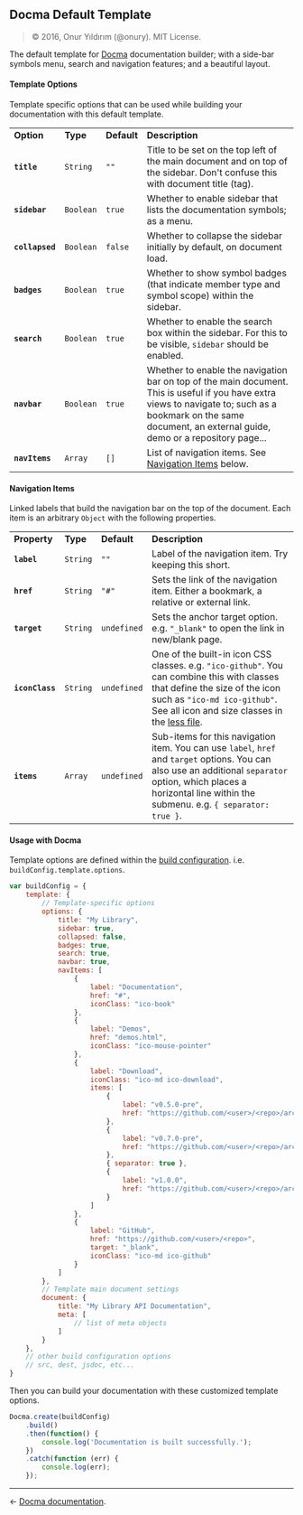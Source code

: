 ## Docma Default Template

> © 2016, Onur Yıldırım (@onury). MIT License.

The default template for [Docma][docma] documentation builder; with a side-bar symbols menu, search and navigation features; and a beautiful layout.

#### Template Options

Template specific options that can be used while building your documentation with this default template.

<table>
    <tr>
        <td><b>Option</b></td>
        <td><b>Type</b></td>
        <td><b>Default</b></td>
        <td><b>Description</b></td>
    </tr>
    <tr>
        <td><code><b>title</b></code></td>
        <td><code>String</code></td>
        <td><code>""</code></td>
        <td>
            Title to be set on the top left of the main document and on top of the sidebar. Don't confuse this with document title (tag).
        </td>
    </tr>
    <tr>
        <td><code><b>sidebar</b></code></td>
        <td><code>Boolean</code></td>
        <td><code>true</code></td>
        <td>
            Whether to enable sidebar that lists the documentation symbols; as a menu.
        </td>
    </tr>
    <tr>
        <td><code><b>collapsed</b></code></td>
        <td><code>Boolean</code></td>
        <td><code>false</code></td>
        <td>
            Whether to collapse the sidebar initially by default, on document load.
        </td>
    </tr>
    <tr>
        <td><code><b>badges</b></code></td>
        <td><code>Boolean</code></td>
        <td><code>true</code></td>
        <td>
            Whether to show symbol badges (that indicate member type and symbol scope) within the sidebar.
        </td>
    </tr>
    <tr>
        <td><code><b>search</b></code></td>
        <td><code>Boolean</code></td>
        <td><code>true</code></td>
        <td>
            Whether to enable the search box within the sidebar. For this to be visible, <code>sidebar</code> should be enabled.
        </td>
    </tr>
    <tr>
        <td><code><b>navbar</b></code></td>
        <td><code>Boolean</code></td>
        <td><code>true</code></td>
        <td>
            Whether to enable the navigation bar on top of the main document. This is useful if you have extra views to navigate to; such as a bookmark on the same document, an external guide, demo or a repository page...
        </td>
    </tr>
    <tr>
        <td><code><b>navItems</b></code></td>
        <td><code>Array</code></td>
        <td><code>[]</code></td>
        <td>
            List of navigation items. See <a href="#navigation-items">Navigation Items</a> below.
        </td>
    </tr>
</table>

#### Navigation Items

Linked labels that build the navigation bar on the top of the document. Each item is an arbitrary <code>Object</code> with the following properties.

<table>
    <tr>
        <td><b>Property</b></td>
        <td><b>Type</b></td>
        <td><b>Default</b></td>
        <td><b>Description</b></td>
    </tr>
    <tr>
        <td><code><b>label</b></code></td>
        <td><code>String</code></td>
        <td><code>""</code></td>
        <td>
            Label of the navigation item. Try keeping this short.
        </td>
    </tr>
    <tr>
        <td><code><b>href</b></code></td>
        <td><code>String</code></td>
        <td><code>"#"</code></td>
        <td>
            Sets the link of the navigation item. Either a bookmark, a relative or external link.
        </td>
    </tr>
    <tr>
        <td><code><b>target</b></code></td>
        <td><code>String</code></td>
        <td><code>undefined</code></td>
        <td>
            Sets the anchor target option. e.g. <code>"&#x5F;blank"</code> to open the link in new/blank page.
        </td>
    </tr>
    <tr>
        <td><code><b>iconClass</b></code></td>
        <td><code>String</code></td>
        <td><code>undefined</code></td>
        <td>
            One of the built-in icon CSS classes. e.g. <code>"ico-github"</code>. You can combine this with classes that define the size of the icon such as <code>"ico-md ico-github"</code>. See all icon and size classes in the <a href="https://github.com/onury/docma/blob/master/templates/default/less/icomoon.less">less file</a>.
        </td>
    </tr>
    <tr>
        <td><code><b>items</b></code></td>
        <td><code>Array</code></td>
        <td><code>undefined</code></td>
        <td>
            Sub-items for this navigation item. You can use <code>label</code>, <code>href</code> and <code>target</code> options. You can also use an additional <code>separator</code> option, which places a horizontal line within the submenu. e.g. <code>{ separator: true }</code>.
        </td>
    </tr>
</table>

#### Usage with Docma

Template options are defined within the [build configuration][build-config]. i.e. `buildConfig.template.options`.

```js
var buildConfig = {
    template: {
        // Template-specific options
        options: {
            title: "My Library",
            sidebar: true,
            collapsed: false,
            badges: true,
            search: true,
            navbar: true,
            navItems: [
                {
                    label: "Documentation",
                    href: "#",
                    iconClass: "ico-book"
                },
                {
                    label: "Demos",
                    href: "demos.html",
                    iconClass: "ico-mouse-pointer"
                },
                {
                    label: "Download",
                    iconClass: "ico-md ico-download",
                    items: [
                        {
                            label: "v0.5.0-pre",
                            href: "https://github.com/<user>/<repo>/archive/v0.5.0-pre.zip"
                        },
                        {
                            label: "v0.7.0-pre",
                            href: "https://github.com/<user>/<repo>/archive/v0.7.0-pre.zip"
                        },
                        { separator: true },
                        {
                            label: "v1.0.0",
                            href: "https://github.com/<user>/<repo>/archive/v1.0.0.zip"
                        }
                    ]
                },
                {
                    label: "GitHub",
                    href: "https://github.com/<user>/<repo>",
                    target: "_blank",
                    iconClass: "ico-md ico-github"
                }
            ]
        },
        // Template main document settings
        document: {
            title: "My Library API Documentation",
            meta: [
                // list of meta objects
            ]
        }
    },
    // other build configuration options
    // src, dest, jsdoc, etc...
}
```
Then you can build your documentation with these customized template options.
```js
Docma.create(buildConfig)
    .build()
    .then(function() {
        console.log('Documentation is built successfully.');
    })
    .catch(function (err) {
        console.log(err);
    });
```

---

← [Docma documentation][docma].

[docma]:https://github.com/onury/docma
[build-config]:https://github.com/onury/docma#build-configuration
